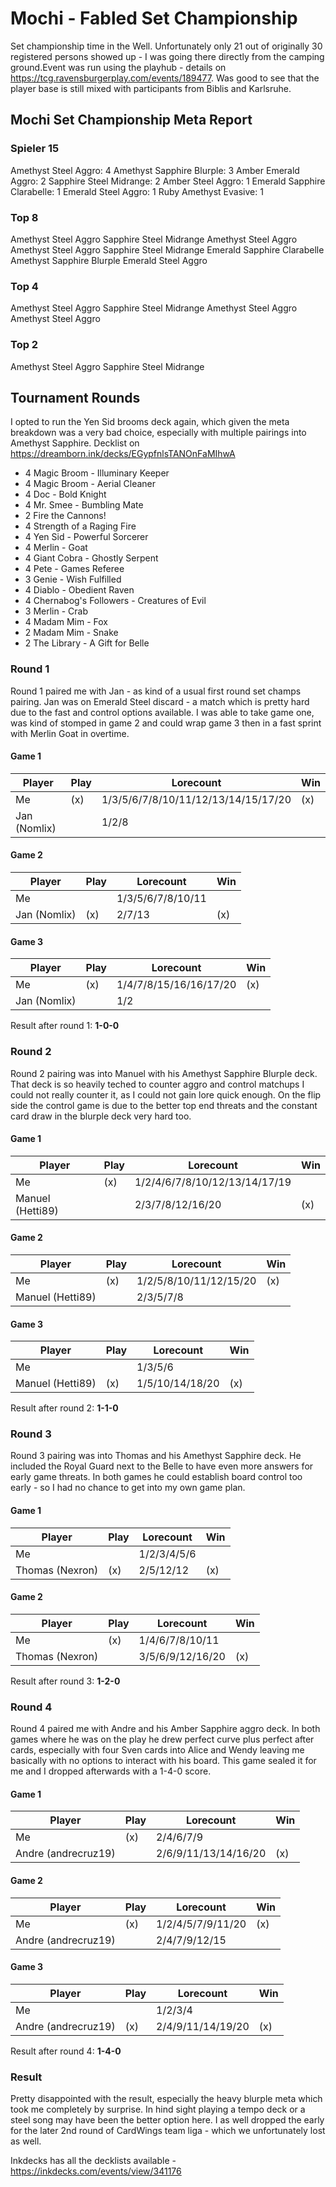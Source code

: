 # Mochi - Fabled Set Championship

Set championship time in the Well. Unfortunately only 21 out of originally 30 registered persons showed up - I was going there directly from the camping ground.Event was run using the playhub - details on https://tcg.ravensburgerplay.com/events/189477. Was good to see that the player base is still mixed with participants from Biblis and Karlsruhe.

## Mochi Set Championship Meta Report

### Spieler 15

Amethyst Steel Aggro: 4
Amethyst Sapphire Blurple: 3
Amber Emerald Aggro: 2
Sapphire Steel Midrange: 2
Amber Steel Aggro: 1
Emerald Sapphire Clarabelle: 1
Emerald Steel Aggro: 1
Ruby Amethyst Evasive: 1

### Top 8

Amethyst Steel Aggro
Sapphire Steel Midrange
Amethyst Steel Aggro
Amethyst Steel Aggro
Sapphire Steel Midrange
Emerald Sapphire Clarabelle
Amethyst Sapphire Blurple
Emerald Steel Aggro

### Top 4

Amethyst Steel Aggro
Sapphire Steel Midrange
Amethyst Steel Aggro
Amethyst Steel Aggro

### Top 2

Amethyst Steel Aggro
Sapphire Steel Midrange

## Tournament Rounds

I opted to run the Yen Sid brooms deck again, which given the meta breakdown was a very bad choice, especially with multiple pairings into Amethyst Sapphire. Decklist on https://dreamborn.ink/decks/EGypfnlsTANOnFaMIhwA

- 4 Magic Broom - Illuminary Keeper
- 4 Magic Broom - Aerial Cleaner
- 4 Doc - Bold Knight
- 4 Mr. Smee - Bumbling Mate
- 2 Fire the Cannons!
- 4 Strength of a Raging Fire
- 4 Yen Sid - Powerful Sorcerer
- 4 Merlin - Goat
- 4 Giant Cobra - Ghostly Serpent
- 4 Pete - Games Referee
- 3 Genie - Wish Fulfilled
- 4 Diablo - Obedient Raven
- 4 Chernabog's Followers - Creatures of Evil
- 3 Merlin - Crab
- 4 Madam Mim - Fox
- 2 Madam Mim - Snake
- 2 The Library - A Gift for Belle

### Round 1

Round 1 paired me with Jan - as kind of a usual first round set champs pairing. Jan was on Emerald Steel discard - a match which is pretty hard due to the fast and control options available. I was able to take game one, was kind of stomped in game 2 and could wrap game 3 then in a fast sprint with Merlin Goat in overtime.

#### Game 1

| Player       | Play | Lorecount                           | Win |
| ------------ | ---- | ----------------------------------- | --- |
| Me           | (x)  | 1/3/5/6/7/8/10/11/12/13/14/15/17/20 | (x) |
| Jan (Nomlix) |      | 1/2/8                               |     |

#### Game 2

| Player       | Play | Lorecount         | Win |
| ------------ | ---- | ----------------- | --- |
| Me           |      | 1/3/5/6/7/8/10/11 |     |
| Jan (Nomlix) | (x)  | 2/7/13            | (x) |

#### Game 3

| Player       | Play | Lorecount              | Win |
| ------------ | ---- | ---------------------- | --- |
| Me           | (x)  | 1/4/7/8/15/16/16/17/20 | (x) |
| Jan (Nomlix) |      | 1/2                    |     |

Result after round 1: **1-0-0**

### Round 2

Round 2 pairing was into Manuel with his Amethyst Sapphire Blurple deck. That deck is so heavily teched to counter aggro and control matchups I could not really counter it, as I could not gain lore quick enough. On the flip side the control game is due to the better top end threats and the constant card draw in the blurple deck very hard too.

#### Game 1

| Player           | Play | Lorecount                     | Win |
| ---------------- | ---- | ----------------------------- | --- |
| Me               | (x)  | 1/2/4/6/7/8/10/12/13/14/17/19 |     |
| Manuel (Hetti89) |      | 2/3/7/8/12/16/20              | (x) |

#### Game 2

| Player           | Play | Lorecount              | Win |
| ---------------- | ---- | ---------------------- | --- |
| Me               | (x)  | 1/2/5/8/10/11/12/15/20 | (x) |
| Manuel (Hetti89) |      | 2/3/5/7/8              |     |

#### Game 3

| Player           | Play | Lorecount       | Win |
| ---------------- | ---- | --------------- | --- |
| Me               |      | 1/3/5/6         |     |
| Manuel (Hetti89) | (x)  | 1/5/10/14/18/20 | (x) |

Result after round 2: **1-1-0**

### Round 3

Round 3 pairing was into Thomas and his Amethyst Sapphire deck. He included the Royal Guard next to the Belle to have even more answers for early game threats. In both games he could establish board control too early - so I had no chance to get into my own game plan.

#### Game 1

| Player          | Play | Lorecount   | Win |
| --------------- | ---- | ----------- | --- |
| Me              |      | 1/2/3/4/5/6 |     |
| Thomas (Nexron) | (x)  | 2/5/12/12   | (x) |

#### Game 2

| Player          | Play | Lorecount        | Win |
| --------------- | ---- | ---------------- | --- |
| Me              | (x)  | 1/4/6/7/8/10/11  |     |
| Thomas (Nexron) |      | 3/5/6/9/12/16/20 | (x) |

Result after round 3: **1-2-0**

### Round 4

Round 4 paired me with Andre and his Amber Sapphire aggro deck. In both games where he was on the play he drew perfect curve plus perfect after cards, especially with four Sven cards into Alice and Wendy leaving me basically with no options to interact with his board. This game sealed it for me and I dropped afterwards with a 1-4-0 score.

#### Game 1

| Player              | Play | Lorecount            | Win |
| ------------------- | ---- | -------------------- | --- |
| Me                  | (x)  | 2/4/6/7/9            |     |
| Andre (andrecruz19) |      | 2/6/9/11/13/14/16/20 | (x) |

#### Game 2

| Player              | Play | Lorecount         | Win |
| ------------------- | ---- | ----------------- | --- |
| Me                  | (x)  | 1/2/4/5/7/9/11/20 | (x) |
| Andre (andrecruz19) |      | 2/4/7/9/12/15     |     |

#### Game 3

| Player              | Play | Lorecount         | Win |
| ------------------- | ---- | ----------------- | --- |
| Me                  |      | 1/2/3/4           |     |
| Andre (andrecruz19) | (x)  | 2/4/9/11/14/19/20 | (x) |

Result after round 4: **1-4-0**

### Result

Pretty disappointed with the result, especially the heavy blurple meta which took me completely by surprise. In hind sight playing a tempo deck or a steel song may have been the better option here. I as well dropped the early for the later 2nd round of CardWings team liga - which we unfortunately lost as well.

Inkdecks has all the decklists available - https://inkdecks.com/events/view/341176
